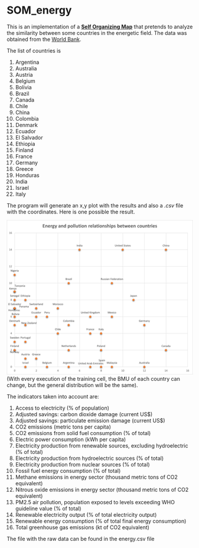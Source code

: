 # SOM_energy
This is an implementation of a [**Self Organizing Map**](https://en.wikipedia.org/wiki/Self-organizing_map) that pretends to analyze the similarity between some countries in the energetic field.
The data was obtained from the [World Bank](https://databank.worldbank.org/createreport).

The list of countries is
1.	Argentina
2.	Australia
3.	Austria
4.	Belgium
5.	Bolivia
6.	Brazil
7.	Canada
8.	Chile
9.	China
10.	Colombia
11.	Denmark
12.	Ecuador
13.	El Salvador
14.	Ethiopia
15.	Finland
16.	France
17.	Germany
18.	Greece
19.	Honduras
20.	India
21.	Israel
22.	Italy

The program will generate an x,y plot with the results and also a _.csv_ file with the coordinates. Here is one possible the result.

![One possible SOM result](som_result.png)(With every execution of the training cell, the BMU of each country can change, but the general distribution will be the same).

The indicators taken into account are: 
1.	Access to electricity (% of population)
2.	Adjusted savings: carbon dioxide damage (current US$)
3.	Adjusted savings: particulate emission damage (current US$)
4.	CO2 emissions (metric tons per capita)
5.	CO2 emissions from solid fuel consumption (% of total)
6.	Electric power consumption (kWh per capita)
7.	Electricity production from renewable sources, excluding hydroelectric (% of total)
8.	Electricity production from hydroelectric sources (% of total)
9.	Electricity production from nuclear sources (% of total)
10.	Fossil fuel energy consumption (% of total)
11.	Methane emissions in energy sector (thousand metric tons of CO2 equivalent)
12.	Nitrous oxide emissions in energy sector (thousand metric tons of CO2 equivalent)
13.	PM2.5 air pollution, population exposed to levels exceeding WHO guideline value (% of total)
14.	Renewable electricity output (% of total electricity output)
15.	Renewable energy consumption (% of total final energy consumption)
16.	Total greenhouse gas emissions (kt of CO2 equivalent)

The file with the raw data can be found in the energy.csv file
